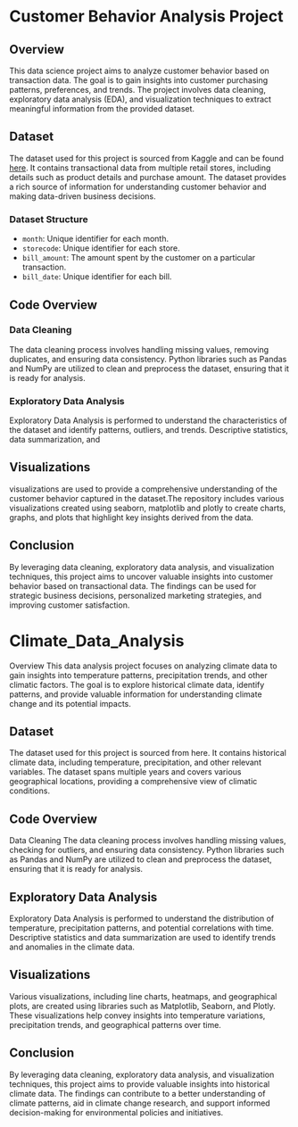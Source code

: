 # Customer Behavior Analysis Project

## Overview

This data science project aims to analyze customer behavior based on transaction data. The goal is to gain insights into customer purchasing patterns, preferences, and trends. The project involves data cleaning, exploratory data analysis (EDA), and visualization techniques to extract meaningful information from the provided dataset.

## Dataset

The dataset used for this project is sourced from Kaggle and can be found [here](https://www.kaggle.com/datasets/iamprateek/store-transaction-data). It contains transactional data from multiple retail stores, including details such as product details and purchase amount. The dataset provides a rich source of information for understanding customer behavior and making data-driven business decisions.

### Dataset Structure

- `month`: Unique identifier for each month.
- `storecode`: Unique identifier for each store.
- `bill_amount`: The amount spent by the customer on a particular transaction.
- `bill_date`: Unique identifier for each bill.

## Code Overview

### Data Cleaning

The data cleaning process involves handling missing values, removing duplicates, and ensuring data consistency. Python libraries such as Pandas and NumPy are utilized to clean and preprocess the dataset, ensuring that it is ready for analysis.

### Exploratory Data Analysis

Exploratory Data Analysis is performed to understand the characteristics of the dataset and identify patterns, outliers, and trends. Descriptive statistics, data summarization, and 

## Visualizations

visualizations are used to provide a comprehensive understanding of the customer behavior captured in the dataset.The repository includes various visualizations created using seaborn, matplotlib and plotly to create charts, graphs, and plots that highlight key insights derived from the data.

## Conclusion

By leveraging data cleaning, exploratory data analysis, and visualization techniques, this project aims to uncover valuable insights into customer behavior based on transactional data. The findings can be used for strategic business decisions, personalized marketing strategies, and improving customer satisfaction.

# Climate_Data_Analysis
Overview
This data analysis project focuses on analyzing climate data to gain insights into temperature patterns, precipitation trends, and other climatic factors. The goal is to explore historical climate data, identify patterns, and provide valuable information for understanding climate change and its potential impacts.

##  Dataset
The dataset used for this project is sourced from here. It contains historical climate data, including temperature, precipitation, and other relevant variables. The dataset spans multiple years and covers various geographical locations, providing a comprehensive view of climatic conditions.

## Code Overview
Data Cleaning
The data cleaning process involves handling missing values, checking for outliers, and ensuring data consistency. Python libraries such as Pandas and NumPy are utilized to clean and preprocess the dataset, ensuring that it is ready for analysis.

## Exploratory Data Analysis
Exploratory Data Analysis is performed to understand the distribution of temperature, precipitation patterns, and potential correlations with time. Descriptive statistics and data summarization are used to identify trends and anomalies in the climate data.

## Visualizations
Various visualizations, including line charts, heatmaps, and geographical plots, are created using libraries such as Matplotlib, Seaborn, and Plotly. These visualizations help convey insights into temperature variations, precipitation trends, and geographical patterns over time.

## Conclusion
By leveraging data cleaning, exploratory data analysis, and visualization techniques, this project aims to provide valuable insights into historical climate data. The findings can contribute to a better understanding of climate patterns, aid in climate change research, and support informed decision-making for environmental policies and initiatives.
